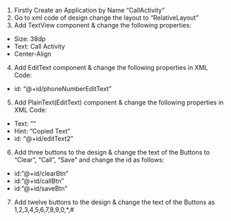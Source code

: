 1) Firstly Create an Application by Name “CallActivity”
2) Go to xml code of design change the layout to “RelativeLayout”
3) Add TextView component & change the following properties:
- Size: 38dp
- Text: Call Activity
- Center-Align
4) Add EditText component & change the following properties in XML Code:
- id: “@+id/phoneNumberEditText”
5) Add PlainText(EditText) component & change the following properties in XML Code:
- Text: “”
- Hint: “Copied Text”
- id: “@+id/editText2”
6) Add three buttons to the design & change the text of the Buttons to “Clear”, “Call”, “Save” and
change the id as follows:
- id:”@+id/clearBtn”
- id:”@+id/callBtn”
- id:”@+id/saveBtn”
7) Add twelve buttons to the design & change the text of the Buttons as 1,2,3,4,5,6,7,8,9,0,*,#